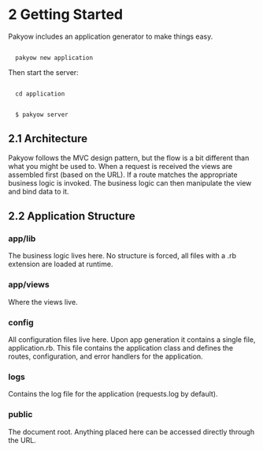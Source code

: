 <h1 id="section_2">2 Getting Started</h1>

Pakyow includes an application generator to make things easy.

<code class="console">
  pakyow new application
</code>

Then start the server:

<code class="console">
  cd application
  <br>
  $ pakyow server
</code>

<h2 id="section_2.1">2.1 Architecture</h2>

Pakyow follows the MVC design pattern, but the flow is a bit different than 
what you might be used to. When a request is received the views are assembled
first (based on the URL). If a route matches the appropriate business logic
is invoked. The business logic can then manipulate the view and bind data to it.

<h2 id="section_2.2">2.2 Application Structure</h2>

### app/lib
The business logic lives here. No structure is forced, all files with a .rb extension are loaded at runtime.

### app/views
Where the views live.

### config
All configuration files live here. Upon app generation it contains a single file, application.rb. This file contains the application class and defines the routes, configuration, and error handlers for the application.

### logs
Contains the log file for the application (requests.log by default).

### public
The document root. Anything placed here can be accessed directly through the URL.